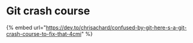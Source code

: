 # Git crash course

{% embed url="https://dev.to/chrisachard/confused-by-git-here-s-a-git-crash-course-to-fix-that-4cmi" %}



